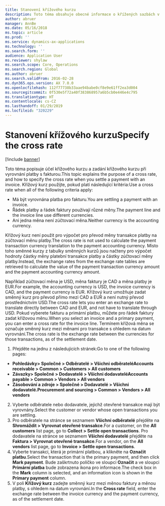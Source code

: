 ```yaml
---
title: Stanovení křížového kurzu
description: Toto téma obsahuje obecné informace o křížených sazbách v aplikaci Microsoft Dynamics 365 for Finance and Operations.
author: abruer
manager: AnnBe
ms.date: 05/16/2018
ms.topic: article
ms.prod: ''
ms.service: dynamics-ax-applications
ms.technology: ''
ms.search.form: ''
audience: Application User
ms.reviewer: shylaw
ms.search.scope: Core, Operations
ms.search.region: Global
ms.author: abruer
ms.search.validFrom: 2016-02-28
ms.dyn365.ops.version: AX 7.0.0
ms.openlocfilehash: 112f77738b33aae94babe0cf8e9e61ff2ea3d004
ms.sourcegitcommit: 0f530e5f72a40f383868957a6b5cb0e446e4c795
ms.translationtype: HT
ms.contentlocale: cs-CZ
ms.lasthandoff: 01/29/2019
ms.locfileid: "320229"
---
```

# <a name="specify-the-cross-rate"></a><span data-ttu-id="096b0-103">Stanovení křížového kurzu</span><span class="sxs-lookup"><span data-stu-id="096b0-103">Specify the cross rate</span></span>

[!include [banner](../includes/banner.md)]

<span data-ttu-id="096b0-104">Toto téma popisuje účel křížového kurzu a zadání křížového kurzu při vyrovnání platby s fakturou.</span><span class="sxs-lookup"><span data-stu-id="096b0-104">This topic explains the purpose of a cross rate, and how to specify the cross rate when you settle a payment with an invoice.</span></span> <span data-ttu-id="096b0-105">Křížový kurz použijte, pokud platí následující kritéria:</span><span class="sxs-lookup"><span data-stu-id="096b0-105">Use a cross rate when all of the following criteria apply:</span></span> 
-   <span data-ttu-id="096b0-106">Má být vyrovnána platba pro fakturu.</span><span class="sxs-lookup"><span data-stu-id="096b0-106">You are settling a payment with an invoice.</span></span> 
-   <span data-ttu-id="096b0-107">Řádek platby a řádek faktury používají různé měny.</span><span class="sxs-lookup"><span data-stu-id="096b0-107">The payment line and the invoice line use different currencies.</span></span> 
-   <span data-ttu-id="096b0-108">Ani jedna měna není zúčtovací měna.</span><span class="sxs-lookup"><span data-stu-id="096b0-108">Neither currency is the accounting currency.</span></span> 

<span data-ttu-id="096b0-109">Křížový kurz není použit pro výpočet pro převod měny transakce platby na zúčtovací měnu platby.</span><span class="sxs-lookup"><span data-stu-id="096b0-109">The cross rate is not used to calculate the payment transaction currency translation to the payment accounting currency.</span></span> <span data-ttu-id="096b0-110">Místo toho směnné kurzy z tabulky směnných kurzů jsou načteny pro výpočet hodnoty částky měny platební transakce platby a částky zúčtovací měny platby.</span><span class="sxs-lookup"><span data-stu-id="096b0-110">Instead, the exchange rates from the exchange rate tables are retrieved to calculate the value of the payment transaction currency amount and the payment accounting currency amount.</span></span> 

<span data-ttu-id="096b0-111">Například zúčtovací měna je USD, měna faktury je CAD a měna platby je EUR.</span><span class="sxs-lookup"><span data-stu-id="096b0-111">For example, the accounting currency is USD, the invoice currency is CAD, and the payment currency is EUR.</span></span> <span data-ttu-id="096b0-112">Křížový kurz umožňuje zadat směnný kurz pro převod přímo mezi CAD a EUR a není nutný převod prostřednictvím USD.</span><span class="sxs-lookup"><span data-stu-id="096b0-112">The cross rate lets you enter an exchange rate to translate directly between CAD and EUR, and not have to translate through USD.</span></span> <span data-ttu-id="096b0-113">Pokud vyberete fakturu a primární platbu, můžete pro řádek faktury zadat křížovou měnu.</span><span class="sxs-lookup"><span data-stu-id="096b0-113">When you select an invoice and a primary payment, you can enter a cross rate for the invoice line.</span></span> <span data-ttu-id="096b0-114">Termínem křížová měna se označuje směnný kurz mezi měnami pro transakce s ohledem na datum vyrovnání.</span><span class="sxs-lookup"><span data-stu-id="096b0-114">The cross rate is the exchange rate between the currencies for those transactions, as of the settlement date.</span></span>

1.  <span data-ttu-id="096b0-115">Přejděte na jednu z následujících stránek:</span><span class="sxs-lookup"><span data-stu-id="096b0-115">Go to one of the following pages:</span></span>
- <span data-ttu-id="096b0-116">**Pohledávky> Společné > Odběratelé > Všichni odběratelé**</span><span class="sxs-lookup"><span data-stu-id="096b0-116">**Accounts receivable > Common > Customers > All customers**</span></span> 
- <span data-ttu-id="096b0-117">**Závazky> Společné > Dodavatelé > Všichni dodavatelé**</span><span class="sxs-lookup"><span data-stu-id="096b0-117">**Accounts payable > Common > Vendors > All vendors**</span></span> 
- <span data-ttu-id="096b0-118">**Zásobování a zdroje > Společné > Dodavatelé > Všichni dodavatelé.**</span><span class="sxs-lookup"><span data-stu-id="096b0-118">**Procurement and sourcing > Common > Vendors > All vendors**</span></span>
2.  <span data-ttu-id="096b0-119">Vyberte odběratele nebo dodavatele, jejichž otevřené transakce mají být vyrovnány.</span><span class="sxs-lookup"><span data-stu-id="096b0-119">Select the customer or vendor whose open transactions you are settling.</span></span> 
3.  <span data-ttu-id="096b0-120">Pro odběratele na stránce se seznamem **Všichni odběratelé** přejděte na **Shromáždit > Vyrovnat otevřené transakce**.</span><span class="sxs-lookup"><span data-stu-id="096b0-120">For a customer, on the **All customers** list page, go to **Collect > Settle open transactions**.</span></span> <span data-ttu-id="096b0-121">Pro dodavatele na stránce se seznamem **Všichni dodavatelé** přejděte na **Faktura > Vyrovnat otevřené transakce**.</span><span class="sxs-lookup"><span data-stu-id="096b0-121">For a vendor, on the **All vendors** list page, go to **Invoice > Settle open transactions**.</span></span> 
4.  <span data-ttu-id="096b0-122">Vyberte transakci, která je primární platbou, a klikněte na **Označit platbu**.</span><span class="sxs-lookup"><span data-stu-id="096b0-122">Select the transaction that is the primary payment, and then click **Mark payment**.</span></span> <span data-ttu-id="096b0-123">Bude zaškrtnuto políčko ve sloupci **Označit** a ve sloupci **Primární platba** bude zobrazena ikona pro informace.</span><span class="sxs-lookup"><span data-stu-id="096b0-123">The check box in the **Mark** column is selected, and an information icon is shown in the **Primary payment** column.</span></span> 
5.  <span data-ttu-id="096b0-124">V poli **Křížový kurz** zadejte směnný kurz mezi měnou faktury a měnou platby, s ohledem na datum vyrovnání.</span><span class="sxs-lookup"><span data-stu-id="096b0-124">In the **Cross rate** field, enter the exchange rate between the invoice currency and the payment currency, as of the settlement date.</span></span> 
